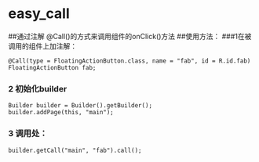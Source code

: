 # easy_call
##通过注解 @Call()的方式来调用组件的onClick()方法
##使用方法：
###1在被调用的组件上加注解：
```
@Call(type = FloatingActionButton.class, name = "fab", id = R.id.fab)
FloatingActionButton fab;
```
### 2 初始化builder
```
Builder builder = Builder().getBuilder();
builder.addPage(this, "main");
```
### 3 调用处：
```
builder.getCall("main", "fab").call();
```
